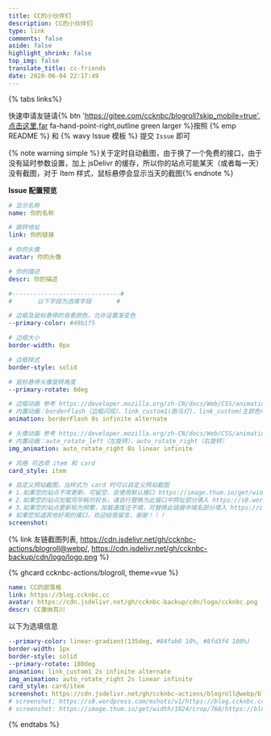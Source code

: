 ```yaml
---
title: CC的小伙伴们
description: CC的小伙伴们
type: link
comments: false
aside: false
highlight_shrink: false
top_img: false
translate_title: cc-friends
date: 2020-06-04 22:17:49
---
```


{% tabs links%}
<!-- tab 申请须知@fas fa-check-circle -->

快速申请友链请{% btn 'https://gitee.com/ccknbc/blogroll?skip_mobile=true',点击这里,far fa-hand-point-right,outline green larger %}按照 {% emp README %} 和 {% wavy Issue 模板 %} 提交 `Issue` 即可

{% note warning simple %}关于定时自动截图，由于换了一个免费的接口，由于没有延时参数设置，加上 jsDelivr 的缓存，所以你的站点可能某天（或者每一天）没有截图，对于 Item 样式，鼠标悬停会显示当天的截图{% endnote %}

**Issue 配置预览**

```yaml
# 显示名称
name: 你的名称

# 跳转地址
link: 你的链接

# 你的头像
avatar: 你的头像

# 你的描述
descr: 你的描述

#------------------------------#
#       以下字段为选填字段       #

# 边框及鼠标悬停的背景颜色，允许设置渐变色
--primary-color: #49b1f5

# 边框大小
border-width: 0px

# 边框样式
border-style: solid

# 鼠标悬停头像旋转角度
--primary-rotate: 0deg

# 边框动画 参考 https://developer.mozilla.org/zh-CN/docs/Web/CSS/animation
# 内置动画：borderFlash（边框闪现）、link_custom1(跑马灯)、link_custom(主颜色呼吸灯)
animation: borderFlash 0s infinite alternate

# 头像动画 参考 https://developer.mozilla.org/zh-CN/docs/Web/CSS/animation
# 内置动画：auto_rotate_left（左旋转）、auto_rotate_right（右旋转）
img_animation: auto_rotate_right 0s linear infinite

# 风格 可选项 item 和 card
card_style: item

# 自定义网站截图，当样式为 card 时可以自定义网站截图
# 1.如果您的站点不常更新，可留空，会使用默认接口 https://image.thum.io/get/width/1024/crop/768/https://blog.ccknbc.cc
# 2.如果您的站点加载完毕耗时较长，请自行替换为此接口中网址部分填入 https://s0.wordpress.com/mshots/v1/https://blog.ccknbc.cc?w=1280&h=960 
# 3.如果您的站点更新较为频繁，加载速度还不错，可替换此链接中域名部分填入 https://cdn.jsdelivr.net/gh/ccknbc-actions/blogroll@webp/blog.ccknbc.cc.webp
# 如果您知道其他好用的接口，欢迎给我留言，谢谢！！！
screenshot: 
```

{% link 友链截图列表, https://cdn.jsdelivr.net/gh/ccknbc-actions/blogroll@webp/, https://cdn.jsdelivr.net/gh/ccknbc-backup/cdn/logo/logo.png %}

{% ghcard ccknbc-actions/blogroll, theme=vue %} 

<!-- endtab -->

<!-- tab 我的信息 @fas fa-id-card -->

```yaml
name: CC的部落格
link: https://blog.ccknbc.cc
avatar: https://cdn.jsdelivr.net/gh/ccknbc-backup/cdn/logo/ccknbc.png
descr: CC康纳百川
```
以下为选填信息
```yaml
--primary-color: linear-gradient(135deg, #84fab0 10%, #8fd3f4 100%)
border-width: 1px
border-style: solid
--primary-rotate: 180deg
animation: link_custom1 2s infinite alternate
img_animation: auto_rotate_right 2s linear infinite
card_style: card/item
screenshot: https://cdn.jsdelivr.net/gh/ccknbc-actions/blogroll@webp/blog.ccknbc.cc.webp
# screenshot: https://s0.wordpress.com/mshots/v1/https://blog.ccknbc.cc?w=1280&h=960
# screenshot: https://image.thum.io/get/width/1024/crop/768/https://blog.ccknbc.cc
```
<!-- endtab -->

{% endtabs %}

<script src='https://cdn.jsdelivr.net/gh/ccknbc-actions/blogroll@master/friend.min.js'></script>
<!-- <script src="https://cdn.jsdelivr.net/gh/ccknbc-actions/blogroll@master/blogroll.js"></script> -->
<script> 
  if(typeof(Friend)=='undefined'){
    location.href='/blogroll'
  }
  var obj = {
    el: '#friend1',
    owner: 'ccknbc',
    repo: 'blogroll',
    direction_sort: 'asc',
    sort_container:["康特CP专属","渣男小嘉专属"],
    labelDescr:{
      "康特CP专属":"<span style='color:#49b1f5;'>有点甜！</span>",
      "渣男小嘉专属":"<span style='color:lightgreen;'>一个有趣的男孩子</span>",
      "小伙伴们":"谢谢你们发现了我",
      "糖果屋":"一直白嫖一直爽",
      "菜鸡专属":"其实是个大佬"
    },
    fail_img: 'https://cdn.jsdelivr.net/gh/ccknbc-backup/photos/blog/2020-10-10~13_03_22.webp'
  }
  document.querySelector('.flink').insertAdjacentHTML('afterbegin', "<div id='friend1'></div>")
  new Friend(obj)
  // getFriendsScreenShot({
  //   user:"ccknbc-actions",
  //   repo:"blogroll",
  //   branch:"webp",
  //   suffix:"webp",
  //   lazyImg: "https://cdn.jsdelivr.net/gh/ccknbc-backup/photos/blog/2020-10-10~13_03_22.webp",
  //   duration:"5e3"
  // })
</script>